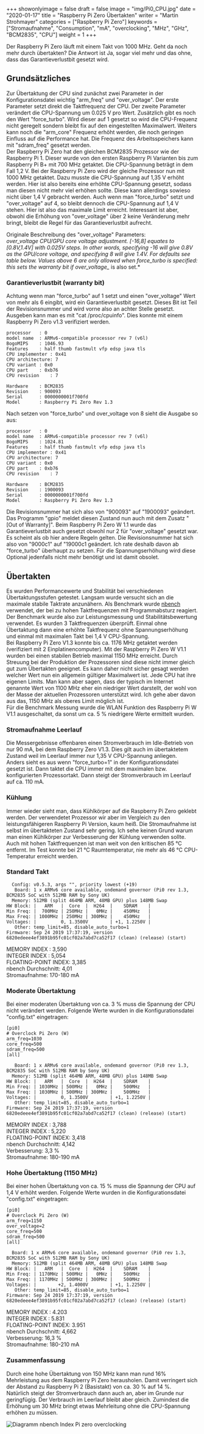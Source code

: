 ﻿+++
showonlyimage = false
draft = false
image = "img/Pi0_CPU.jpg"
date = "2020-01-17"
title = "Raspberry Pi Zero Übertakten"
writer = "Martin Strohmayer"
categories = ["Raspberry Pi Zero"] 
keywords = ["Stromaufnahme", "Consumption", "mA", "overclocking", "MHz", "GHz", "BCM2835", "CPU"]
weight = 1
+++


Der Raspberry Pi Zero läuft mit einem Takt von 1000 MHz. Geht da noch mehr durch übertakten? Die Antwort ist Ja, sogar viel mehr und das ohne, dass das Garantieverlustbit gesetzt wird. 
<!--more-->

## Grundsätzliches

Zur Übertaktung der CPU sind zunächst zwei Parameter in der Konfigurationsdatei wichtig "arm_freq" und "over_voltage". Der erste Parameter setzt direkt die Taktfrequenz der CPU. Der zweite Parameter verändert die CPU-Spannung um 0.025 V pro Wert. Zusätzlich gibt es noch den Wert "force_turbo". Wird dieser auf 1 gesetzt so wird die CPU-Frequenz nicht geregelt sondern bleibt fix auf den eingestellten Maximalwert. Weiters kann noch die "arm_core" Frequenz erhöht werden, die noch geringen Einfluss auf die Performance hat. Die Frequenz des Arbeitsspeichers kann mit "sdram_freq" gesetzt werden.  
Der Raspberry Pi Zero hat den gleichen BCM2835 Prozessor wie der Raspberry Pi 1. Dieser wurde von den ersten Raspberry Pi Varianten bis zum Raspberry Pi B+ mit 700 MHz getaktet. Die CPU-Spannung beträgt in dem Fall 1,2 V. Bei der Raspberry Pi Zero wird der gleiche Prozessor nun mit 1000 MHz getaktet. Dazu musste die CPU-Spannung auf 1,35 V erhöht werden. Hier ist also bereits eine erhöhte CPU-Spannung gesetzt, sodass man diesen nicht mehr viel erhöhen sollte. Diese kann allerdings sowieso nicht über 1,4 V gebracht werden. Auch wenn man "force_turbo" setzt und "over_voltage" auf 4, so bleibt dennoch die CPU-Spannung auf 1,4 V stehen. Hier ist also das maximale Limit erreicht. Interessant ist aber, obwohl die Erhöhung von "over_voltage" über 2 keine Veränderung mehr bringt, bleibt die Regel für das Garantieverlustbit aufrecht.

Originale Beschreibung des "over_voltage" Parameters:  
*over_voltage 	CPU/GPU core voltage adjustment. [-16,8] equates to [0.8V,1.4V] with 0.025V steps. In other words, specifying -16 will give 0.8V as the GPU/core voltage, and specifying 8 will give 1.4V. For defaults see table below. Values above 6 are only allowed when force_turbo is specified: this sets the warranty bit if over_voltage_* is also set.*



### Garantieverlustbit (warranty bit)

Achtung wenn man "force_turbo" auf 1 setzt und einen "over_voltage" Wert von mehr als 6 eingibt, wird ein Garantieverlustbit gesetzt. 
Dieses Bit ist Teil der Revisionsnummer und wird vorne also an achter Stelle gesetzt. Ausgeben kann man es mit "cat /proc/cpuinfo".
Dies konnte mit einem Raspberry Pi Zero v1.3 verifiziert werden.

```
processor	: 0
model name	: ARMv6-compatible processor rev 7 (v6l)
BogoMIPS	: 1046.93
Features	: half thumb fastmult vfp edsp java tls 
CPU implementer	: 0x41
CPU architecture: 7
CPU variant	: 0x0
CPU part	: 0xb76
CPU revision	: 7 

Hardware	: BCM2835
Revision	: 900093
Serial		: 0000000001f700fd
Model		: Raspberry Pi Zero Rev 1.3
```
Nach setzen von "force_turbo" und over_voltage von 8 sieht die Ausgabe so aus:

```
processor	: 0
model name	: ARMv6-compatible processor rev 7 (v6l)
BogoMIPS	: 1024.81
Features	: half thumb fastmult vfp edsp java tls 
CPU implementer	: 0x41
CPU architecture: 7
CPU variant	: 0x0
CPU part	: 0xb76
CPU revision	: 7

Hardware	: BCM2835
Revision	: 1900093
Serial		: 0000000001f700fd
Model		: Raspberry Pi Zero Rev 1.3
```

Die Revisionsnummer hat sich also von "900093" auf "1900093" geändert. Das Programm "gpio" meldet diesen Zustand nun auch mit dem Zusatz "[Out of Warranty]".
Beim Raspberry Pi Zero W 1.1 wurde das Garantieverlustbit auch gesetzt obwohl nur 2 für "over_voltage" gesetzt war. Es scheint als ob hier andere Regeln gelten. Die Revisionsnummer hat sich also von "9000c1" auf "19000c1 geändert. Ich rate deshalb davon ab "force_turbo" überhaupt zu setzen. Für die Spannungserhöhung wird diese Optional jedenfalls nicht mehr benötigt und ist damit obsolet.


## Übertakten

Es wurden Performancewerte und Stabilität bei verschiedenen Übertaktungsstufen getestet. Langsam wurde versucht sich an die maximale stabile Taktrate anzunähern. Als Benchmark wurde [nbench](https://www.math.utah.edu/~mayer/linux/bmark.html) verwendet, der bei zu hohen Taktfrequenzen mit Programmabsturz reagiert. Der Benchmark wurde also zur Leistungsmessung und Stabilitätsbewertung verwendet. 
Es wurden 3 Taktfrequenzen überprüft. Einmal ohne Übertaktung dann eine erhöhte Taktfrequenz ohne Spannungserhöhung und einmal mit maximalen Takt bei 1,4 V CPU-Spannung.  
Bei Raspberry Pi Zero V1.3 konnte bis ca. 1176 MHz getaktet werden (verifiziert mit 2 Einplatinencomputer). Mit der Raspberry Pi Zero W V1.1 wurden bei einen stabilen Betrieb maximal 1150 MHz erreicht. Durch Streuung bei der Produktion der Prozessoren sind diese nicht immer gleich gut zum Übertakten geeignet. Es kann daher nicht sicher gesagt werden welcher Wert nun ein allgemein gültiger Maximalwert ist. Jede CPU hat ihre eigenen Limits. Man kann aber sagen, dass der typisch im Internet genannte Wert von 1100 MHz eher ein niedriger Wert darstellt, der wohl von der Masse der aktuellen Prozessoren unterstützt wird. Ich gehe aber davon aus das, 1150 MHz als oberes Limit möglich ist.  
Für die Benchmark Messung wurde die WLAN Funktion des Raspberry Pi W V1.1 ausgeschaltet, da sonst um ca. 5 % niedrigere Werte ermittelt wurden.
 
### Stromaufnahme Leerlauf

Die Messergebnisse offenbaren einen Stromverbrauch im Idle-Betrieb von nur 90 mA, bei dem Raspberry Zero V1.3. Dies gilt auch im übertaktetem Zustand weil im Leerlauf immer nur 1,35 V CPU-Spannung anliegen.  
Anders sieht es aus wenn "force_turbo=1" in der Konfigurationsdatei gesetzt ist. Dann taktet die CPU immer mit dem maximalen bzw. konfigurierten Prozessortakt. Dann steigt der Stromverbrauch im Leerlauf auf ca. 110 mA.

### Kühlung

Immer wieder sieht man, dass Kühlkörper auf die Raspberry Pi Zero geklebt werden. Der verwendetet Prozessor wir aber im Vergleich zu den leistungsfähigeren Raspberry Pi Version, kaum heiß. Die Stromaufnahme ist selbst im übertakteten Zustand sehr gering. Ich sehe keinen Grund warum man einen Kühlkörper zur Verbesserung der Kühlung verwenden sollte. Auch mit hohen Taktfrequenzen ist man weit von den kritischen 85 °C entfernt. Im Test konnte bei 21 °C Raumtemperatur, nie mehr als 46 °C CPU-Temperatur erreicht werden. 
 

### Standard Takt

```
  Config: v0.5.3, args "", priority lowest (+19)
   Board: 1 x ARMv6 core available, ondemand governor (Pi0 rev 1.3, BCM2835 SoC with 512MB RAM by Sony UK)
  Memory: 512MB (split 464MB ARM, 48MB GPU) plus 148MB Swap
HW Block: |   ARM   |  Core  |  H264  |    SDRAM    |
Min Freq: |  700MHz | 250MHz |   0MHz |    450MHz   |
Max Freq: | 1000MHz | 250MHz | 300MHz |    450MHz   |
Voltages: |         0, 1.3500V        | +1, 1.2250V |
   Other: temp_limit=85, disable_auto_turbo=1
Firmware: Sep 24 2019 17:37:19, version 6820edeee4ef3891b95fc01cf02a7abd7ca52f17 (clean) (release) (start)
```

MEMORY INDEX        : 3,590  
INTEGER INDEX       : 5,054  
FLOATING-POINT INDEX: 3,385  
nbench Durchschnitt:  4,01  
Stromaufnahme: 170-180 mA


### Moderate Übertaktung

Bei einer moderaten Übertaktung von ca. 3 % muss die Spannung der CPU nicht verändert werden. Folgende Werte wurden in die
Konfigurationsdatei "config.txt" eingetragen:

```
[pi0]
# Overclock Pi Zero (W)
arm_freq=1030
core_freq=500
sdram_freq=500
[all]
```

```
   Board: 1 x ARMv6 core available, ondemand governor (Pi0 rev 1.3, BCM2835 SoC with 512MB RAM by Sony UK)
  Memory: 512MB (split 464MB ARM, 48MB GPU) plus 148MB Swap
HW Block: |   ARM   |  Core  |  H264  |    SDRAM    |
Min Freq: | 1030MHz | 500MHz |   0MHz |    500MHz   |
Max Freq: | 1030MHz | 500MHz | 300MHz |    500MHz   |
Voltages: |         0, 1.3500V        | +1, 1.2250V |
   Other: temp_limit=85, disable_auto_turbo=1
Firmware: Sep 24 2019 17:37:19, version 6820edeee4ef3891b95fc01cf02a7abd7ca52f17 (clean) (release) (start)
```

MEMORY INDEX        : 3,788  
INTEGER INDEX       : 5,220  
FLOATING-POINT INDEX: 3,418  
nbench Durchschnitt:  4,142  
Verbesserung: 3,3 %  
Stromaufnahme: 180-190 mA


### Hohe Übertaktung (1150 MHz)

Bei einer hohen Übertaktung von ca. 15 % muss die Spannung der CPU auf 1,4 V erhöht werden. Folgende Werte wurden in die
Konfigurationsdatei "config.txt" eingetragen:

```
[pi0]
# Overclock Pi Zero (W)
arm_freq=1150
over_voltage=2
core_freq=500
sdram_freq=500
[all]
```

```
  Board: 1 x ARMv6 core available, ondemand governor (Pi0 rev 1.3, BCM2835 SoC with 512MB RAM by Sony UK)
  Memory: 512MB (split 464MB ARM, 48MB GPU) plus 148MB Swap
HW Block: |   ARM   |  Core  |  H264  |    SDRAM    |
Min Freq: | 1170MHz | 500MHz |   0MHz |    500MHz   |
Max Freq: | 1170MHz | 500MHz | 300MHz |    500MHz   |
Voltages: |        +2, 1.4000V        | +1, 1.2250V |
   Other: temp_limit=85, disable_auto_turbo=1
Firmware: Sep 24 2019 17:37:19, version 6820edeee4ef3891b95fc01cf02a7abd7ca52f17 (clean) (release) (start)
```

MEMORY INDEX        : 4.203  
INTEGER INDEX       : 5.831  
FLOATING-POINT INDEX: 3.951  
nbench Durchschnitt:  4,662  
Verbesserung: 16,3 %  
Stromaufnahme: 180-210 mA


### Zusammenfassung

Durch eine hohe Übertaktung von 150 MHz kann man rund 16% Mehrleistung aus dem Raspberry Pi Zero herausholen. Damit verringert sich der Abstand zu Raspberry Pi 2 (Basistakt) von ca. 30 % auf 14 %.  
Natürlich steigt der Stromverbrauch dann auch an, aber im Grunde nur geringfügig. Der Verbrauch im Leerlauf bleibt aber gleich. Zumindest die Erhöhung um 30 MHz bringt etwas Mehrleitung ohne die CPU-Spannung erhöhen zu müssen.

![Diagramm nbench Index Pi zero overclocking](../../img/nBenchIndex_PiZeroOverclocking.png) 


